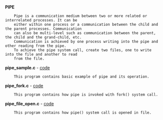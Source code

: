 **PIPE**

		Pipe is a communication medium between two or more related or interrelated processes. It can be 
		either within one process or a communication between the child and the parent processes. Communication 
		can also be multi-level such as communication between the parent, the child and the grand-child, etc. 
		Communication is achieved by one process writing into the pipe and other reading from the pipe. 
		To achieve the pipe system call, create two files, one to write into the file and another to read 
		from the file.

**pipe_sample.c** - <a href = "https://github.com/abinashprabakar/Advanced-C/blob/main/IPC/IPCPipe/pipe_sample.c">code</a>

		This program contains basic example of pipe and its operation.


**pipe_fork.c** - <a href = "https://github.com/abinashprabakar/Advanced-C/blob/main/IPC/IPCPipe/pipe_fork.c">code</a>

		This program contains how pipe is invoked with fork() system call.


**pipe_file_open.c** - <a href = "https://github.com/abinashprabakar/Advanced-C/blob/main/IPC/IPCPipe/pipe_file_open.c">code</a>

		This program contains how pipe() system call is opened in file.
